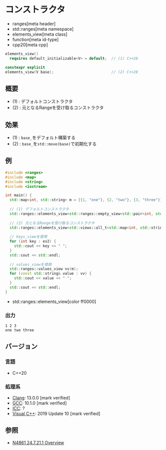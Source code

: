 # コンストラクタ
* ranges[meta header]
* std::ranges[meta namespace]
* elements_view[meta class]
* function[meta id-type]
* cpp20[meta cpp]

```cpp
elements_view()
  requires default_initializable<V> = default;  // (1) C++20

constexpr explicit
elements_view(V base);                          // (2) C++20
```

## 概要

- (1) : デフォルトコンストラクタ
- (2) : 元となるRangeを受け取るコンストラクタ

## 効果

- (1) : `base_`をデフォルト構築する
- (2) : `base_`を`std::move(base)`で初期化する

## 例
```cpp example
#include <ranges>
#include <map>
#include <string>
#include <iostream>

int main() {
  std::map<int, std::string> m = {{1, "one"}, {2, "two"}, {3, "three"}};
  
  // (1) デフォルトコンストラクタ
  std::ranges::elements_view<std::ranges::empty_view<std::pair<int, std::string>>, 0> ev1;
  
  // (2) 元となるRangeを受け取るコンストラクタ
  std::ranges::elements_view<std::views::all_t<std::map<int, std::string>&>, 0> ev2(m);
  
  // keys_viewを使用
  for (int key : ev2) {
    std::cout << key << " ";
  }
  std::cout << std::endl;
  
  // values_viewを使用
  std::ranges::values_view vv(m);
  for (const std::string& value : vv) {
    std::cout << value << " ";
  }
  std::cout << std::endl;
}
```
* std::ranges::elements_view[color ff0000]

### 出力
```
1 2 3 
one two three 
```

## バージョン
### 言語
- C++20

### 処理系
- [Clang](/implementation.md#clang): 13.0.0 [mark verified]
- [GCC](/implementation.md#gcc): 10.1.0 [mark verified]
- [ICC](/implementation.md#icc): ?
- [Visual C++](/implementation.md#visual_cpp): 2019 Update 10 [mark verified]

## 参照
- [N4861 24.7.21.1 Overview](https://timsong-cpp.github.io/cppwp/n4861/range.elements.view)